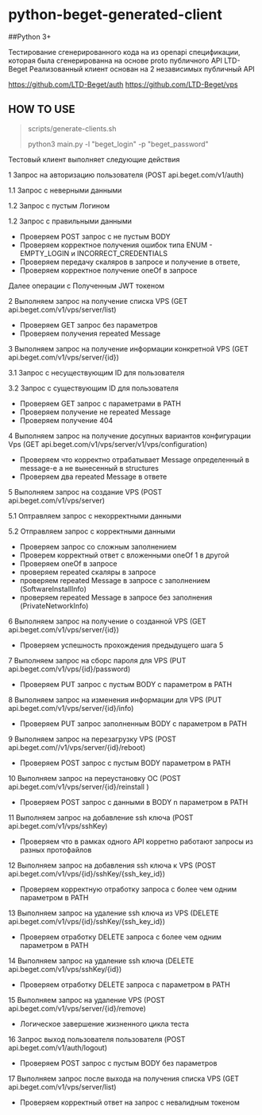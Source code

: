 # python-beget-generated-client
##Python 3+

Тестирование сгенерированного кода на из openapi спецификации, которая была сгенерированна на основе proto публичного API LTD-Beget 
Реализованный клиент основан на 2 независимых публичный API

https://github.com/LTD-Beget/auth
https://github.com/LTD-Beget/vps

## HOW TO USE
> scripts/generate-clients.sh
> 
> python3 main.py -l "beget_login" -p "beget_password"


Тестовый клиент выполняет следующие действия

1 Запрос на авторизацию пользователя (POST api.beget.com/v1/auth)

1.1 Запрос с неверными данными

1.2 Запрос с пустым Логином

1.2 Запрос с правильными данными

- Проверяем POST запрос с не пустым BODY
- Проверяем корректное получения ошибок типа ENUM - EMPTY_LOGIN и INCORRECT_CREDENTIALS
- Проверяем передачу скаляров в запросе и получение в ответе,
- Проверяем корректное получение oneOf в запросе

Далее операции с Полученным JWT токеном

2 Выполняем запрос на получение списка VPS (GET api.beget.com/v1/vps/server/list)
- Проверяем GET запрос без параметров
- Проверяем получения repeated Message

3 Выполняем запрос на получение информации конкретной VPS (GET api.beget.com/v1/vps/server/{id})

3.1 Запрос с несуществующим ID для пользователя

3.2 Запрос с существующим ID для пользователя

- Проверяем GET запрос с параметрами в PATH
- Проверяем получение не repeated Message
- Проверяем получение 404


4 Выполняем запрос на получение досупных вариантов конфигурации Vps (GET api.beget.com/v1/vps/server/v1/vps/configuration)
- Проверяем что корректно отрабатывает Message определенный в message-е а не вынесенный в structures
- Проверяем два repeated Message в ответе

5 Выполняем запрос на создание VPS (POST api.beget.com/v1/vps/server)

5.1 Оптравляем запрос с некорректными данными

5.2 Отправляем запрос с корректными данными

- Проверяем запрос со сложным заполнением
- Проверем корректный ответ с вложенными oneOf 1 в другой
- Проверяем oneOf в запросе
- проверяем repeated скаляры в запросе
- проверяем repeated Message в запросе с заполнением (SoftwareInstallInfo)
- проверяем repeated Message в запросе без заполнения (PrivateNetworkInfo)

6 Выполняем запрос на получение о созданной VPS (GET api.beget.com/v1/vps/server/{id})
- Проверяем успешность прохождения предыдущего шага 5

7 Выполняем запрос на сборс пароля для VPS (PUT api.beget.com/v1/vps/{id}/password)
- Проверяем PUT запрос c пустым BODY с параметром в PATH

8 Выполняем запрос на изменения информации для VPS (PUT api.beget.com/v1/vps/server/{id}/info)
- Проверяем PUT запрос заполненным BODY c параметром в PATH

9 Выполняем запрос на перезагрузку VPS (POST api.beget.com//v1/vps/server/{id}/reboot)
- Проверяем POST запрос с пустым BODY параметром в PATH

10 Выполняем запрос на переустановку OC (POST api.beget.com/v1/vps/server/{id}/reinstall )
- Проверяем POST запрос с данными в BODY n параметром в PATH

11 Выполняем запрос на добавление  ssh ключа (POST api.beget.com/v1/vps/sshKey)
- Проверяем что в рамках одного API корретно работают запросы из разных протофайлов

12 Выполняем запрос на добавления ssh ключа к VPS (POST api.beget.com/v1/vps/{id}/sshKey/{ssh_key_id})
- Проверяем корректную отработку запроса с более чем одним параметром в PATH

13 Выполняем запрос на удаление ssh ключа из VPS (DELETE api.beget.com/v1/vps/{id}/sshKey/{ssh_key_id})
- Проверяем отработку DELETE запроса с более чем одним параметром в PATH

14 Выполняем запрос на удаление ssh ключа (DELETE api.beget.com/v1/vps/sshKey/{id})
- Проверяем отработку DELETE запроса с параметром в PATH

15 Выполняем запрос на удаление VPS (POST api.beget.com/v1/vps/server/{id}/remove)
- Логическое завершение жизненного цикла теста

16 Запрос выход пользователя пользователя (POST api.beget.com/v1/auth/logout)
- Проверяем POST запрос с пустым BODY без параметров

17 Выполняем запрос после выхода на получения списка VPS (GET api.beget.com/v1/vps/server/list)
- Проверяем корректный ответ на запрос с невалидным токеном
